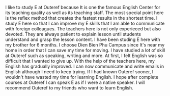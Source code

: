 I like to study E at Outeref because It is one the famous English Center for its teaching quality as well as its teaching staff.
The most special point here is the reflex method that creates the fastest results in the shortest time.
I study E here so that I can improve my E skills that I am able to communicate with foreign colleagues.
The teachers here is not only experieced but also devoted. They are always patient to explain lesson until students understand and grasp the lesson content. I have been studing E here with my brother for 6 months. I choose Dien Bien Phu Campus since It's near my home in order that I can save my time for moving.
I have studied a lot of skill at Outeref such as speaking, writing and more. At first, I felt English was so difficult that I wanted to give up. With the help of the teachers here, my English has gradually improved. I can now communicate and write emails in English although I need to keep trying. If I had known Outeref sooner, I wouldn't have wasted my time for learning English.
I hope after complete courses at Outeref I can speak E as if I were a native speaker. I will recommend Outeref to my friends who want to learn English.